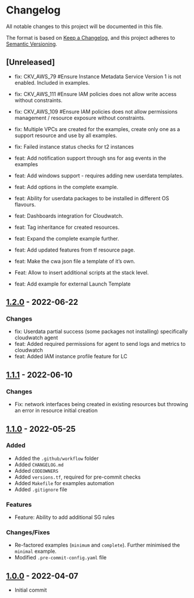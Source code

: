 # Changelog
All notable changes to this project will be documented in this file.

The format is based on [Keep a Changelog](https://keepachangelog.com/en/1.0.0/),
and this project adheres to [Semantic Versioning](https://semver.org/spec/v2.0.0.html).

## [Unreleased]
- fix: CKV_AWS_79 #Ensure Instance Metadata Service Version 1 is not enabled. Included in examples.
- fix: CKV_AWS_111 #Ensure IAM policies does not allow write access without constraints.
- fix: CKV_AWS_109 #Ensure IAM policies does not allow permissions management / resource exposure without constraints.
- fix: Multiple VPCs are created for the examples, create only one as a support resource and use by all examples.
- fix: Failed instance status checks for t2 instances
- feat: Add notification support through sns for asg events in the examples
- feat: Add windows support - requires adding new userdata templates.
- feat: Add options in the complete example.
- feat: Ability for userdata packages to be installed in different OS flavours.
- feat: Dashboards integration for Cloudwatch.
- feat: Tag inheritance for created resources.
- feat: Expand the complete example further.
- feat: Add updated features from tf resource page.
- feat: Make the cwa json file a template of it’s own.
- Feat: Allow to insert additional scripts at the stack level.

- feat: Add example for external Launch Template

## [1.2.0] - 2022-06-22
### Changes
- fix: Userdata partial success (some packages not installing) specifically cloudwatch agent
- feat: Added required permissions for agent to send logs and metrics to cloudwatch
- feat: Added IAM instance profile feature for LC

[1.2.0]: https://github.com/boldlink/terraform-aws-autoscaling/releases/tag/1.2.0

## [1.1.1] - 2022-06-10
### Changes
- Fix: network interfaces being created in existing resources but throwing an error in resource initial creation

[1.1.1]: https://github.com/boldlink/terraform-aws-autoscaling/releases/tag/1.1.1

## [1.1.0] - 2022-05-25
### Added
- Added the `.github/workflow` folder
- Added `CHANGELOG.md`
- Added `CODEOWNERS`
- Added `versions.tf`, required for pre-commit checks
- Added `Makefile` for examples automation
- Added `.gitignore` file

### Features
- Feature: Ability to add additional SG rules

### Changes/Fixes
- Re-factored examples (`minimum` and `complete`). Further minimised the `minimal` example.
- Modified `.pre-commit-config.yaml` file

[1.1.0]: https://github.com/boldlink/terraform-aws-autoscaling/releases/tag/1.1.0

## [1.0.0] - 2022-04-07
- Initial commit

[1.0.0]: https://github.com/boldlink/terraform-aws-autoscaling/releases/tag/1.0.0
